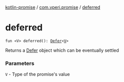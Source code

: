 [kotlin-promise](../index.md) / [com.vperi.promise](index.md) / [deferred](./deferred.md)

# deferred

`fun <V> deferred(): `[`Defer`](-defer/index.md)`<`[`V`](deferred.md#V)`>`

Returns a [Defer](-defer/index.md) object which can be eventually settled

### Parameters

`V` - Type of the promise's value